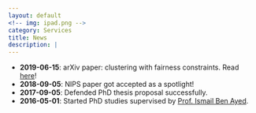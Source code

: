 ```yaml
---
layout: default
<!-- img: ipad.png -->
category: Services
title: News
description: |
---
```

 - **2019-06-15**: arXiv paper: clustering with fairness constraints. Read [here](https://arxiv.org/pdf/1906.08207.pdf)!
 - **2018-09-05**: NIPS paper got accepted as a spotlight!
 - **2017-09-05**: Defended PhD thesis proposal successfully.
 - **2016-05-01**: Started PhD studies supervised by [Prof. Ismail Ben Ayed](https://profs.etsmtl.ca/ibenayed/).